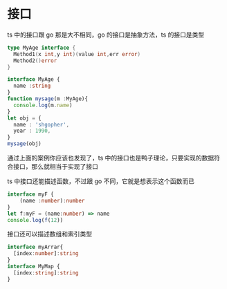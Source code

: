 <!--
 * @Author: shgopher shgopher@gmail.com
 * @Date: 2024-01-24 00:18:55
 * @LastEditors: shgopher shgopher@gmail.com
 * @LastEditTime: 2024-01-30 16:04:51
 * @FilePath: /TSFamily/ts/接口/README.md
 * @Description: 
 * 
 * Copyright (c) 2024 by shgopher, All Rights Reserved. 
-->
# 接口
ts 中的接口跟 go 那是大不相同，go 的接口是抽象方法，ts 的接口是类型

```go
type MyAge interface {
  Method1(x int,y int)(value int,err error)
  Method2()error
}
```

```ts
interface MyAge {
  name :string
}
function mysage(m :MyAge){
  console.log(m.name)
}
let obj = {
  name : 'shgopher',
  year : 1990,
}
mysage(obj)
```
通过上面的案例你应该也发现了，ts 中的接口也是鸭子理论，只要实现的数据符合接口，那么就相当于实现了接口

ts 中接口还能描述函数，不过跟 go 不同，它就是想表示这个函数而已
```ts
interface myF {
    (name :number):number
}
let f:myF = (name:number) => name
console.log(f(12))
```

接口还可以描述数组和索引类型
```ts
interface myArrar{
  [index:number]:string
}
interface MyMap {
  [index:string]:string
}
```